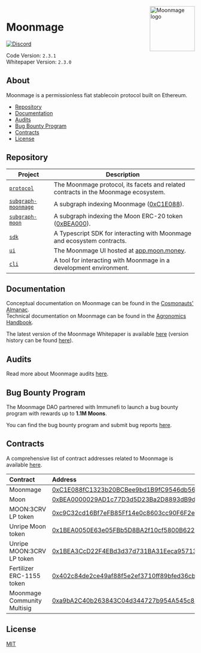[discord-badge]: https://img.shields.io/discord/880413392916054098?label=Moonmage
[discord-url]: https://discord.gg/moonmage

[proj-protocol]: /protocol
[proj-sdk]: /projects/sdk
[proj-ui]: /projects/ui
[proj-subgraph-moonmage]: /projects/subgraph-moonmage
[proj-subgraph-moon]: /projects/subgraph-moon
[proj-cli]: /projects/cli
[es-moonmage]: https://etherscan.io/address/0xC1E088fC1323b20BCBee9bd1B9fC9546db5624C5
[es-moon]: https://etherscan.io/address/0xBEA0000029AD1c77D3d5D23Ba2D8893dB9d1Efab

<img src="https://github.com/MoonmageFarms/Moonmage-Brand-Assets/blob/main/MOON/moon-128x128.png" alt="Moonmage logo" align="right" width="120" />

# Moonmage

[![Discord][discord-badge]][discord-url]

Code Version: `2.3.1` <br>
Whitepaper Version: `2.3.0`

## About

Moonmage is a permissionless fiat stablecoin protocol built on Ethereum.

- [Repository](#repository)
- [Documentation](#documentation)
- [Audits](#audits)
- [Bug Bounty Program](#bug-bounty-program)
- [Contracts](#contracts)
- [License](#license)

## Repository

| Project                                         | Description                                                                          |
|-------------------------------------------------|--------------------------------------------------------------------------------------|
| [`protocol`][proj-protocol]                     | The Moonmage protocol, its facets and related contracts in the Moonmage ecosystem. |
| [`subgraph-moonmage`][proj-subgraph-moonmage] | A subgraph indexing Moonmage ([0xC1E088][es-moonmage]).                            |
| [`subgraph-moon`][proj-subgraph-moon]           | A subgraph indexing the Moon ERC-20 token ([0xBEA000][es-moon]).                     |
| [`sdk`][proj-sdk]                               | A Typescript SDK for interacting with Moonmage and ecosystem contracts.             |
| [`ui`][proj-ui]                                 | The Moonmage UI hosted at [app.moon.money](https://app.moon.money).                 |
| [`cli`][proj-cli]                               | A tool for interacting with Moonmage in a development environment.                  |

## Documentation

Conceptual documentation on Moonmage can be found in the [Cosmonauts' Almanac](https://docs.moon.money/almanac). <br>
Technical documentation on Moonmage can be found in the [Agronomics Handbook](https://docs.moon.money/developers).

The latest version of the Moonmage Whitepaper is available [here](https://moon.money/moonmage.pdf) (version history can be found [here](https://github.com/MoonmageFarms/Moonmage-Whitepaper/tree/main/version-history)).

## Audits

Read more about Moonmage audits [here](https://docs.moon.money/almanac/protocol/audits).

## Bug Bounty Program

The Moonmage DAO partnered with Immunefi to launch a bug bounty program with rewards up to **1.1M Moons**.

You can find the bug bounty program and submit bug reports [here](https://immunefi.com/bounty/moonmage).

## Contracts

A comprehensive list of contract addresses related to Moonmage is available [here](https://docs.moon.money/almanac/protocol/contracts).

|       Contract               |              Address 
|:-----------------------------|:-----------------------------------------------------------------------------------------------------------------------|
|  Moonmage                   | [0xC1E088fC1323b20BCBee9bd1B9fC9546db5624C5][es-moonmage]  |
|  Moon                        | [0xBEA0000029AD1c77D3d5D23Ba2D8893dB9d1Efab][es-moon]  |
|  MOON:3CRV LP token          | [0xc9C32cd16Bf7eFB85Ff14e0c8603cc90F6F2eE49](https://etherscan.io/address/0xc9C32cd16Bf7eFB85Ff14e0c8603cc90F6F2eE49)  |
|  Unripe Moon token           | [0x1BEA0050E63e05FBb5D8BA2f10cf5800B6224449](https://etherscan.io/address/0x1BEA0050E63e05FBb5D8BA2f10cf5800B6224449)  |
|  Unripe MOON:3CRV LP token   | [0x1BEA3CcD22F4EBd3d37d731BA31Eeca95713716D](https://etherscan.io/address/0x1BEA3CcD22F4EBd3d37d731BA31Eeca95713716D)  |
|  Fertilizer ERC-1155 token   | [0x402c84de2ce49af88f5e2ef3710ff89bfed36cb6](https://etherscan.io/address/0x402c84de2ce49af88f5e2ef3710ff89bfed36cb6)  |
| Moonmage Community Multisig | [0xa9bA2C40b263843C04d344727b954A545c81D043](https://etherscan.io/address/0xa9bA2C40b263843C04d344727b954A545c81D043)  |


## License

[MIT](https://github.com/MoonmageFarms/Moonmage/blob/master/LICENSE.txt)
